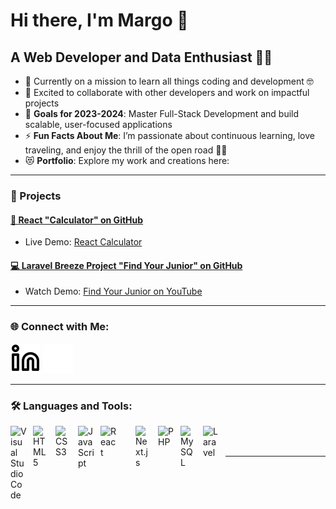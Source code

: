 # Hi there, I'm Margo 👋 

## A Web Developer and Data Enthusiast 🚀✨

- 🌱 Currently on a mission to learn all things coding and development 🤓
- 👯 Excited to collaborate with other developers and work on impactful projects
- 🥅 **Goals for 2023-2024**: Master Full-Stack Development and build scalable, user-focused applications
- ⚡ **Fun Facts About Me**: I’m passionate about continuous learning, love traveling, and enjoy the thrill of the open road 🚗💨
- 😻 **Portfolio**: Explore my work and creations here: 

---

### 🌟 Projects

#### [🧮 React "Calculator" on GitHub](https://github.com/know-now/Tiny-React-calculator)
- Live Demo: [React Calculator](https://calculator-react-bay.vercel.app/)

#### [💻 Laravel Breeze Project "Find Your Junior" on GitHub](https://github.com/know-now/Find_Your_Junior)
- Watch Demo: [Find Your Junior on YouTube](https://www.youtube.com/channel/UCUQvQ8MJJrk79L34yP3sQxA)

---

### 🌐 Connect with Me:

[![LinkedIn](./img/linkedin-light.svg)](https://www.linkedin.com/in/marharyta-turelyk/)
[![LinkedIn](./img/linkedin-dark.svg)](https://www.linkedin.com/in/marharyta-turelyk/)

---

### 🛠️ Languages and Tools:

<img align="left" alt="Visual Studio Code" width="26px" src="https://upload.wikimedia.org/wikipedia/commons/thumb/9/9a/Visual_Studio_Code_1.35_icon.svg/2048px-Visual_Studio_Code_1.35_icon.svg.png" style="padding-right:10px;" />
<img align="left" alt="HTML5" width="26px" src="https://cdn.jsdelivr.net/gh/devicons/devicon/icons/html5/html5-original.svg" style="padding-right:10px;" />
<img align="left" alt="CSS3" width="26px" src="https://cdn.jsdelivr.net/gh/devicons/devicon/icons/css3/css3-original.svg" style="padding-right:10px;" />
<img align="left" alt="JavaScript" width="26px" src="https://cdn.jsdelivr.net/gh/devicons/devicon/icons/javascript/javascript-original.svg" style="padding-right:10px;" />
<img align="left" alt="React" width="26px" src="https://cdn.jsdelivr.net/gh/devicons/devicon/icons/react/react-original.svg" style="padding-right:30px;" />
<img align="left" alt="Next.js" width="26px" src="https://upload.wikimedia.org/wikipedia/commons/thumb/8/8e/Nextjs-logo.svg/800px-Nextjs-logo.svg.png" style="padding-right:10px;" />
<img align="left" alt="PHP" width="26px" src="https://upload.wikimedia.org/wikipedia/commons/thumb/3/31/Webysther_20160423_-_Elephpant.svg/2560px-Webysther_20160423_-_Elephpant.svg.png" style="padding-right:10px;" />
<img align="left" alt="MySQL" width="26px" src="https://cdn.jsdelivr.net/gh/devicons/devicon/icons/mysql/mysql-original.svg" style="padding-right:10px;" />
<img align="left" alt="Laravel" width="26px" src="https://upload.wikimedia.org/wikipedia/commons/thumb/9/9a/Laravel.svg/1969px-Laravel.svg.png" style="padding-right:10px;" />

<br />
<br />

---


